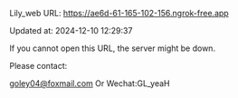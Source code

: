 Lily_web URL: https://ae6d-61-165-102-156.ngrok-free.app

Updated at: 2024-12-10 12:29:37

If you cannot open this URL, the server might be down.

Please contact: 

goley04@foxmail.com Or Wechat:GL_yeaH